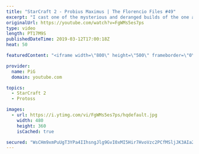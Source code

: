 ```yaml
---
title: "StarCraft 2 - Probius Maximus | The Florencio Files #49"
excerpt: "I cast one of the mysterious and deranged builds of the one and only Florencio, the dude that invented the proxy nexus recall rush  As you probably already noticed, this game was cast on Valentines Day :)  Florencios Twitch: https://www.twitch.tv/flol2encio Florencios Youtube: https://www.youtube.com/channel/UCPVDzgavABEYvzf6ABjgSVA"
originalUrl: https://youtube.com/watch?v=FgWMs5es7ps
type: video
length: PT17M9S
publishedDateTime: 2019-03-12T17:00:18Z
heat: 50

featuredContent: "<iframe width=\"800\" height=\"500\" frameborder=\"0\" src=\"https://www.youtube.com/embed/FgWMs5es7ps\" allow=\"accelerometer; autoplay; encrypted-media; gyroscope; picture-in-picture\" allowfullscreen></iframe>"

provider:
  name: PiG
  domain: youtube.com

topics:
  - StarCraft 2
  - Protoss

images:
  - url: https://i.ytimg.com/vi/FgWMs5es7ps/hqdefault.jpg
    width: 480
    height: 360
    isCached: true

secured: "WsCHm9xmPuUgT3YPa4IIhsngJlg9GvI0xMI5Hir7HvoVzc2PCfMSljJK3AIa2hYFnDPDRHebGSvEOn9QVRc/GuudjeoWgNLrhDhDJwtDxhGrXDMV9vxKdXFP7ty+2WGg4qoBqwbd6ClOr29nLO98kSVXhRNc4JL69urlePvgTzfUOA166mTc4HEAPiju8MN8UCTB1vVwAqEhJ1x1PX5c/dfb9/4RR9FRUcaAxhhbRxaJK7ihanZjbyhtF5FHmCdeiceY7z6EvG2rD/n2lRhtdP+8ZEAVm+VN05LXIMD3nTiHAiee6gadpDmjXcpNjyGxxloiEAgTbPfPv9l3kk3bXXejHYJJIDtQ7PpLXSiwW8nd6TPev3AG/Ut3N1C4mNmutUVCllmLi8MBJW1Cbk0lxWOBpxwfPauMCehht/kW/XY=;/gKP1YBENXkaBfgVv7UzhA=="
---
```


